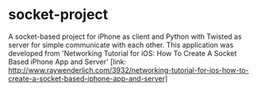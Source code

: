 # socket-project

A socket-based project for iPhone as client and Python with Twisted as server for simple communicate with each other.
This application was developed from 'Networking Tutorial for iOS: How To Create A Socket Based iPhone App and Server' [link: http://www.raywenderlich.com/3932/networking-tutorial-for-ios-how-to-create-a-socket-based-iphone-app-and-server]
